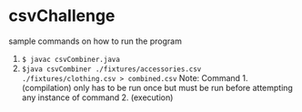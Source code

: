 # csvChallenge
sample commands on how to run the program
1. `$ javac csvCombiner.java`
2. `$java csvCombiner ./fixtures/accessories.csv ./fixtures/clothing.csv > combined.csv`
Note: Command 1. (compilation) only has to be run once but must be run before attempting any instance of command 2. (execution)
